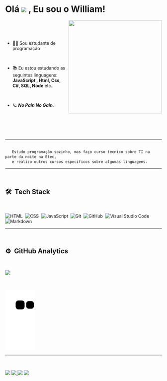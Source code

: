<h1><strong>Olá </strong><img src="https://raw.githubusercontent.com/kaueMarques/kaueMarques/master/hi.gif" width="30px"><strong> , Eu sou o William! </strong></h1>

<img align="right" width="300em" height="300em" src="https://github.com/birobirobiro/birobirobiro/blob/master/animation_500_kv8i962g.gif?raw=true"/>

<br>
<br>
<br>


- 👨‍💻 Sou estudante de programação 
<br>

- 📚 Eu estou estudando as seguintes linguagens: **JavaScript , Html, Css, C#, SQL, Node** etc..
<br>

- 🪐  _**No Pain No Gain.**_

<br>
<br>
<br>
<br>

<hr>

``` 

   Estudo programação sozinho, mas faço curso tecnico sobre TI na parte da noite na Etec,
   e realizo outros cursos especificos sobre algumas linguagens.  

```
<hr>

<br>

## **🛠 &nbsp;Tech Stack**
<br>

![HTML](https://img.shields.io/badge/-HTML-05122A?style=flat&logo=HTML5)&nbsp;
![CSS](https://img.shields.io/badge/-CSS-05122A?style=flat&logo=CSS3&logoColor=1572B6)&nbsp;
![JavaScript](https://img.shields.io/badge/-JavaScript-05122A?style=flat&logo=javascript)&nbsp;
![Git](https://img.shields.io/badge/-Git-05122A?style=flat&logo=git)&nbsp;
![GitHub](https://img.shields.io/badge/-GitHub-05122A?style=flat&logo=github)&nbsp;
![Visual Studio Code](https://img.shields.io/badge/-VS%20Code-05122A?style=flat&logo=visual-studio-code&logoColor=007ACC)&nbsp;
![Markdown](https://img.shields.io/badge/-Markdown-05122A?style=flat&logo=markdown)&nbsp;
<hr>

<br>

## **⚙️ &nbsp;GitHub Analytics**
<br>

<p>
<a href="https://github.com/William-italia">
   <img width="530em" src="https://github-readme-stats.vercel.app/api/top-langs/?username=William-italia&layout=compact&langs_count=7&theme=bear"/>
   
</p>

<br>

![Snake animation](https://github.com/william-italia/william-italia/blob/output/github-contribution-grid-snake.svg)
<hr>
<br>
<br>
<a href="" target="_blank"><img src="https://img.shields.io/badge/YouTube-FF0000?style=for-the-badge&logo=youtube&logoColor=white" target="_blank"></a> <a href="https://discord.gg/gDpVA9fA" target="_blank"><img src="https://img.shields.io/badge/Discord-7289DA?style=for-the-badge&logo=discord&logoColor=white" target="_blank"> </a> 
  <a href="https://www.linkedin.com/in/william-itália-101113222/" target="_blank"><img src="https://img.shields.io/badge/-LinkedIn-%230077B5?style=for-the-badge&logo=linkedin&logoColor=white" target="_blank"></a> 
 <a href="mailto:williamitalia70@outlook.com" target="_blank"><img src="https://img.shields.io/badge/Microsoft_Outlook-0078D4?style=for-the-badge&logo=microsoft-outlook&logoColor=white" target="_blank"></a> 

